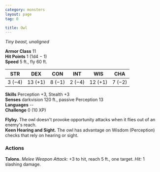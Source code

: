 ```yaml
---
category: monsters
layout: page
tag: 0

title: Owl 
---
```

_Tiny beast, unaligned_

**Armor Class** 11    
**Hit Points** 1 (1d4 − 1)    
**Speed** 5 ft., fly 60 ft.

| STR     | DEX     | CON     | INT     | WIS     | CHA     |
|---------|---------|---------|---------|---------|---------|
| 3 (−4)  | 13 (+1) | 8 (−1)  | 2 (−4)  | 12 (+1) | 7 (−2)  |  

**Skills** Perception +3, Stealth +3    
**Senses** darkvision 120 ft., passive Perception 13    
**Languages** --    
**Challenge** 0 (10 XP) 

**Flyby.** The owl doesn't provoke opportunity attacks when it flies out of an enemy's reach.    
**Keen Hearing and Sight.** The owl has advantage on Wisdom (Perception) checks that rely on hearing or sight. 

### Actions 
**Talons.** _Melee Weapon Attack:_ +3 to hit, reach 5 ft., one target. _Hit:_ 1 slashing damage. 
